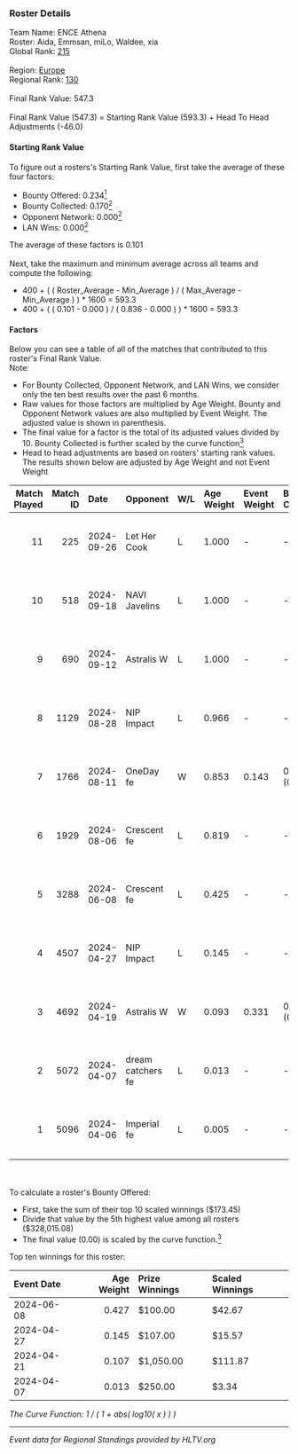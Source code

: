 ### Roster Details<br />
Team Name: ENCE Athena<br />
Roster: Aida, Emmsan, miLo, Waldee, xia<br />
Global Rank: [215](../../standings_global_2024_10_02.md)<br />
<br />
Region: [Europe]( ../../standings_europe_2024_10_02.md)<br />
Regional Rank: [130]( ../../standings_europe_2024_10_02.md)<br />
<br />
Final Rank Value:  547.3<br />
<br />
Final Rank Value (547.3) = Starting Rank Value (593.3) + Head To Head Adjustments (-46.0)<br />

#### Starting Rank Value<br />
To figure out a rosters's Starting Rank Value, first take the average of these four factors:<br />
- Bounty Offered: 0.234[<sup>1</sup>](#table2)
- Bounty Collected: 0.170[<sup>2</sup>](#table1)
- Opponent Network: 0.000[<sup>2</sup>](#table1)
- LAN Wins: 0.000[<sup>2</sup>](#table1)

The average of these factors is 0.101<br />
<br />
Next, take the maximum and minimum average across all teams and compute the following:<br />
- 400 + ( ( Roster_Average - Min_Average ) / ( Max_Average - Min_Average ) ) * 1600 = 593.3
- 400 + ( ( 0.101 - 0.000 ) / ( 0.836 - 0.000 ) ) * 1600 = 593.3


#### Factors<br />
Below you can see a table of all of the matches that contributed to this roster's Final Rank Value.<br />
Note:<br />

- For Bounty Collected, Opponent Network, and LAN Wins, we consider only the ten best results over the past 6 months.
- Raw values for those factors are multiplied by Age Weight. Bounty and Opponent Network values are also multiplied by Event Weight. The adjusted value is shown in parenthesis.
- The final value for a factor is the total of its adjusted values divided by 10. Bounty Collected is further scaled by the curve function[<sup>3</sup>](#curveFunction)
- Head to head adjustments are based on rosters' starting rank values. The results shown below are adjusted by Age Weight and not Event Weight
<span id="table1"></span><br />


| Match Played | Match ID | Date       | Opponent          | W/L | Age Weight | Event Weight | Bounty Collected | Opponent Network | LAN Wins  | H2H Adj. | Roster                              |
| -: | -: | :- | :- | :- | :- | :- | :- | :- | :- | -: | :- |
|           11 |      225 | 2024-09-26 | Let Her Cook      | L   | 1.000      | -            | -                | -                | -         |    -7.93 | Aida, Emmsan, miLo, Waldee, xia     |
|           10 |      518 | 2024-09-18 | NAVI Javelins     | L   | 1.000      | -            | -                | -                | -         |    -6.32 | Aida, Emmsan, miLo, Waldee, xia     |
|            9 |      690 | 2024-09-12 | Astralis W        | L   | 1.000      | -            | -                | -                | -         |   -14.09 | Aida, Emmsan, miLo, Waldee, xia     |
|            8 |     1129 | 2024-08-28 | NIP Impact        | L   | 0.966      | -            | -                | -                | -         |   -10.84 | Aida, Emmsan, miLo, Waldee, xia     |
|            7 |     1766 | 2024-08-11 | OneDay fe         | W   | 0.853      | 0.143        | 0.001 (0.000)    | 0.000 (0.000)    | 0 (0.000) |    10.51 | Aida, Emmsan, miLo, Waldee, xia     |
|            6 |     1929 | 2024-08-06 | Crescent fe       | L   | 0.819      | -            | -                | -                | -         |   -10.70 | Aida, Emmsan, miLo, Waldee, xia     |
|            5 |     3288 | 2024-06-08 | Crescent fe       | L   | 0.425      | -            | -                | -                | -         |    -5.75 | Aida, Emmsan, Mileyyy, miLo, Waldee |
|            4 |     4507 | 2024-04-27 | NIP Impact        | L   | 0.145      | -            | -                | -                | -         |    -1.79 | Aida, Emmsan, miLo, Waldee, xia     |
|            3 |     4692 | 2024-04-19 | Astralis W        | W   | 0.093      | 0.331        | 0.000 (0.000)    | 0.002 (0.000)    | 0 (0.000) |     1.11 | Aida, Emmsan, miLo, Waldee, xia     |
|            2 |     5072 | 2024-04-07 | dream catchers fe | L   | 0.013      | -            | -                | -                | -         |    -0.15 | Aida, Emmsan, miLo, Waldee, xia     |
|            1 |     5096 | 2024-04-06 | Imperial fe       | L   | 0.005      | -            | -                | -                | -         |    -0.03 | Aida, Emmsan, miLo, Waldee, xia     |

<br />
<span id="table2"></span><br />
To calculate a roster's Bounty Offered:<br />

- First, take the sum of their top 10 scaled winnings ($173.45)
- Divide that value by the 5th highest value among all rosters ($328,015.08)
- The final value (0.00) is scaled by the curve function.[<sup>3</sup>](#curveFunction)

Top ten winnings for this roster:<br />

| Event Date | Age Weight | Prize Winnings | Scaled Winnings |
| :- | -: | :- | :- |
| 2024-06-08 |      0.427 | $100.00        | $42.67          |
| 2024-04-27 |      0.145 | $107.00        | $15.57          |
| 2024-04-21 |      0.107 | $1,050.00      | $111.87         |
| 2024-04-07 |      0.013 | $250.00        | $3.34           |


<span id="curveFunction"></span>_The Curve Function: 1 / ( 1 + abs( log10( x ) ) )_<br />

---
_Event data for Regional Standings provided by HLTV.org_<br />
